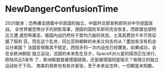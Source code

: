 # NewDangerConfusionTime
2020剧本：恐怖袭击随着中华民国的独立，中国外交部宣称即将对中华民国宣战。
全世界被恐怖分子的阴影笼罩，德国的国防军即将完全恢复，而欧盟总部附近又遭
遇恐怖袭击，俄国内战仍然处于势均力敌的状态，土耳其费劲千辛万苦征服了叙利
亚，而在这个乱世，冈比亚和朝鲜的未来又何去何从？墨加有没有机会瓜分美国？
法国变得极其不稳定，西班牙的一次内战也已经爆发，如果成功，会在全欧洲掀起
独立运动，法国的未来危在旦夕，SpaceX对火星的探测正在进行，欧陆风云5发布
了，欧洲联盟是被德国拯救，还是被德国彻底毁灭？格陵兰的独立运动处于下风，
南美的局势也有些许紧张，至于未来会怎样，一切都是未知数。
